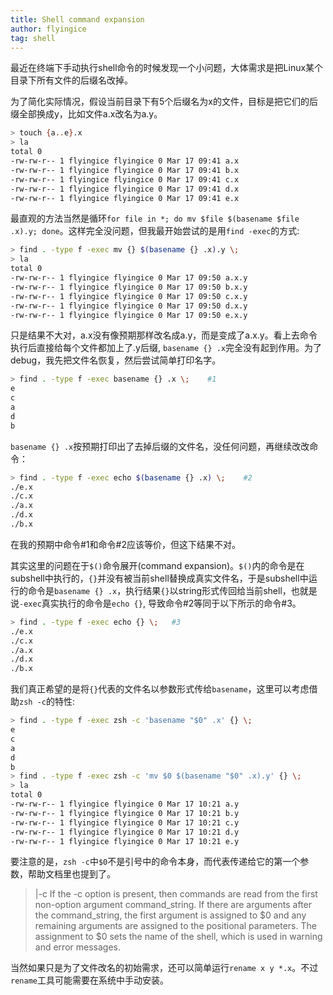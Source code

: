 ```yaml
---
title: Shell command expansion
author: flyingice
tag: shell
---
```


最近在终端下手动执行shell命令的时候发现一个小问题，大体需求是把Linux某个目录下所有文件的后缀名改掉。

为了简化实际情况，假设当前目录下有5个后缀名为x的文件，目标是把它们的后缀全部换成y，比如文件a.x改名为a.y。

```bash
> touch {a..e}.x
> la
total 0
-rw-rw-r-- 1 flyingice flyingice 0 Mar 17 09:41 a.x
-rw-rw-r-- 1 flyingice flyingice 0 Mar 17 09:41 b.x
-rw-rw-r-- 1 flyingice flyingice 0 Mar 17 09:41 c.x
-rw-rw-r-- 1 flyingice flyingice 0 Mar 17 09:41 d.x
-rw-rw-r-- 1 flyingice flyingice 0 Mar 17 09:41 e.x
```

最直观的方法当然是循环`for file in *; do mv $file $(basename $file .x).y; done`。这样完全没问题，但我最开始尝试的是用`find -exec`的方式:

```bash
> find . -type f -exec mv {} $(basename {} .x).y \;
> la
total 0
-rw-rw-r-- 1 flyingice flyingice 0 Mar 17 09:50 a.x.y
-rw-rw-r-- 1 flyingice flyingice 0 Mar 17 09:50 b.x.y
-rw-rw-r-- 1 flyingice flyingice 0 Mar 17 09:50 c.x.y
-rw-rw-r-- 1 flyingice flyingice 0 Mar 17 09:50 d.x.y
-rw-rw-r-- 1 flyingice flyingice 0 Mar 17 09:50 e.x.y

```

只是结果不大对，a.x没有像预期那样改名成a.y，而是变成了a.x.y。看上去命令执行后直接给每个文件都加上了.y后缀, `basename {} .x`完全没有起到作用。为了debug，我先把文件名恢复，然后尝试简单打印名字。

```bash
> find . -type f -exec basename {} .x \;	#1
e
c
a
d
b
```

`basename {} .x`按预期打印出了去掉后缀的文件名，没任何问题，再继续改改命令：

```bash
> find . -type f -exec echo $(basename {} .x) \;	#2
./e.x
./c.x
./a.x
./d.x
./b.x
```

在我的预期中命令#1和命令#2应该等价，但这下结果不对。

其实这里的问题在于`$()`命令展开(command expansion)。`$()`内的命令是在subshell中执行的，`{}`并没有被当前shell替换成真实文件名，于是subshell中运行的命令是`basename {} .x`，执行结果`{}`以string形式传回给当前shell，也就是说`-exec`真实执行的命令是`echo {}`, 导致命令#2等同于以下所示的命令#3。

```bash
> find . -type f -exec echo {} \;	#3
./e.x
./c.x
./a.x
./d.x
./b.x
```

我们真正希望的是将`{}`代表的文件名以参数形式传给`basename`，这里可以考虑借助`zsh -c`的特性:

```bash
> find . -type f -exec zsh -c 'basename "$0" .x' {} \;
e
c
a
d
b
> find . -type f -exec zsh -c 'mv $0 $(basename "$0" .x).y' {} \;
> la
total 0
-rw-rw-r-- 1 flyingice flyingice 0 Mar 17 10:21 a.y
-rw-rw-r-- 1 flyingice flyingice 0 Mar 17 10:21 b.y
-rw-rw-r-- 1 flyingice flyingice 0 Mar 17 10:21 c.y
-rw-rw-r-- 1 flyingice flyingice 0 Mar 17 10:21 d.y
-rw-rw-r-- 1 flyingice flyingice 0 Mar 17 10:21 e.y

```

要注意的是，`zsh -c`中`$0`不是引号中的命令本身，而代表传递给它的第一个参数，帮助文档里也提到了。

> |-c        If the -c option is present, then commands are read from the first non-option argument command_string.  If there are arguments after the command_string, the first argument is assigned to $0 and any remaining arguments are assigned to the positional parameters. The assignment to $0 sets the name of the shell, which is used in warning and error messages.

当然如果只是为了文件改名的初始需求，还可以简单运行`rename x y *.x`。不过`rename`工具可能需要在系统中手动安装。

